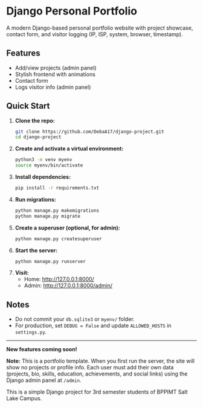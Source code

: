 # Django Personal Portfolio

A modern Django-based personal portfolio website with project showcase, contact form, and visitor logging (IP, ISP, system, browser, timestamp).

## Features
- Add/view projects (admin panel)
- Stylish frontend with animations
- Contact form
- Logs visitor info (admin panel)

## Quick Start

1. **Clone the repo:**
   ```sh
   git clone https://github.com/DebaA17/django-project.git
   cd django-project
   ```
2. **Create and activate a virtual environment:**
   ```sh
   python3 -m venv myenv
   source myenv/bin/activate
   ```
3. **Install dependencies:**
   ```sh
   pip install -r requirements.txt
   ```
4. **Run migrations:**
   ```sh
   python manage.py makemigrations
   python manage.py migrate
   ```
5. **Create a superuser (optional, for admin):**
   ```sh
   python manage.py createsuperuser
   ```
6. **Start the server:**
   ```sh
   python manage.py runserver
   ```
7. **Visit:**
   - Home: http://127.0.0.1:8000/
   - Admin: http://127.0.0.1:8000/admin/

## Notes
- Do not commit your `db.sqlite3` or `myenv/` folder.
- For production, set `DEBUG = False` and update `ALLOWED_HOSTS` in `settings.py`.

---

**New features coming soon!**

**Note:** This is a portfolio template. When you first run the server, the site will show no projects or profile info. Each user must add their own data (projects, bio, skills, education, achievements, and social links) using the Django admin panel at `/admin`.

This is a simple Django project for 3rd semester students of BPPIMT Salt Lake Campus.

